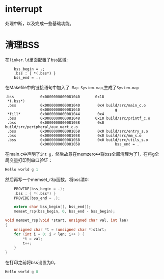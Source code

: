 # interrupt
处理中断，以及完成一些基础功能。

# 清理BSS
在`linker.ld`里面配置了bss区域:
```ld
    bss_begin = .;
    .bss : { *(.bss*) }
    bss_end = .;
```
在Makefile中的链接语句中加入了`-Map System.map`,生成了`System.map`
```map
.bss            0x0000000000081040       0x18
 *(.bss*)
 .bss           0x0000000000081040        0x4 build/src/main_c.o
                0x0000000000081040                g
 *fill*         0x0000000000081044        0x4 
 .bss           0x0000000000081048       0x10 build/src/printf_c.o
 .bss           0x0000000000081058        0x0 build/src/peripheral/aux_uart_c.o
 .bss           0x0000000000081058        0x0 build/src/entry_s.o
 .bss           0x0000000000081058        0x0 build/src/mm_s.o
 .bss           0x0000000000081058        0x0 build/src/utils_s.o
                0x0000000000081058                bss_end = .
```

在main.c中声明了`int g`，然后故意在memzero中将bss全部清理为了1，在将g全局变量打印到串口验证：
```c
Hello world g 1
```

然后再写一个memset_r3p函数，将bss清0:
```c
    PROVIDE(bss_begin = .);
    .bss : { *(.bss*) }
    PROVIDE(bss_end = .);

    extern char bss_begin[], bss_end[];
    memset_rsp(bss_begin, 0, bss_end - bss_begin);

void memset_rsp(void *start, unsigned char val, int len)
{
    unsigned char *t = (unsigned char *)start;
    for (int i = 0; i < len; i++ ) {
        *t = val;
        t++;
    }
}
```

在打印之前将bss设置为0，
```c
Hello world g 0
```